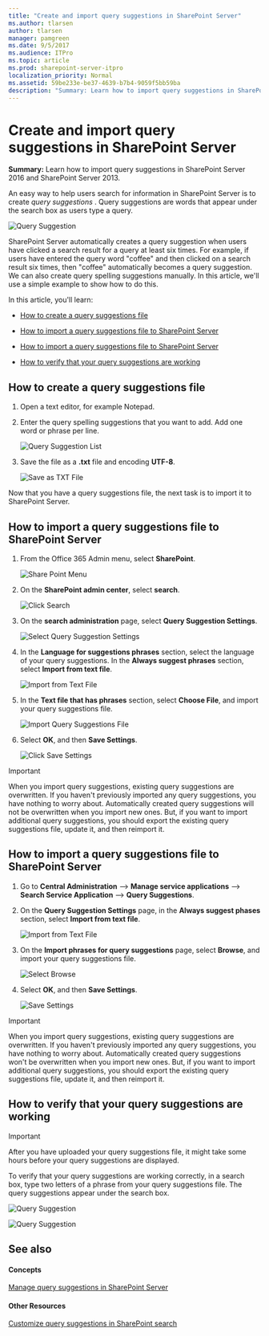 ```yaml
---
title: "Create and import query suggestions in SharePoint Server"
ms.author: tlarsen
author: tlarsen
manager: pamgreen
ms.date: 9/5/2017
ms.audience: ITPro
ms.topic: article
ms.prod: sharepoint-server-itpro
localization_priority: Normal
ms.assetid: 59be233e-be37-4639-b7b4-9059f5bb59ba
description: "Summary: Learn how to import query suggestions in SharePoint Server 2016 and SharePoint Server 2013."
---
```


# Create and import query suggestions in SharePoint Server

 **Summary:** Learn how to import query suggestions in SharePoint Server 2016 and SharePoint Server 2013. 
  
An easy way to help users search for information in SharePoint Server is to create  *query suggestions*  . Query suggestions are words that appear under the search box as users type a query. 
  
![Query Suggestion](../media/OTCSP_coffee_suggestion.png)
  
SharePoint Server automatically creates a query suggestion when users have clicked a search result for a query at least six times. For example, if users have entered the query word "coffee" and then clicked on a search result six times, then "coffee" automatically becomes a query suggestion. We can also create query spelling suggestions manually. In this article, we'll use a simple example to show how to do this.
  
In this article, you'll learn:
  
- [How to create a query suggestions file](create-and-import-query-suggestions.md#BKMK_HowToCreateAQuerySuggestionsFile)
    
- [How to import a query suggestions file to SharePoint Server](create-and-import-query-suggestions.md#BKMK_HowToImportQuerySuggestionsFileToSharepointOnline)
    
- [How to import a query suggestions file to SharePoint Server](create-and-import-query-suggestions.md#BKMK_HowToImportQuerySuggestionsFileToSharepointServer2013)
    
- [How to verify that your query suggestions are working](create-and-import-query-suggestions.md#BKMK_HowToVerifyThatYourQuerySuggestionsAreWorking)
    
## How to create a query suggestions file
<a name="BKMK_HowToCreateAQuerySuggestionsFile"> </a>

1. Open a text editor, for example Notepad.
    
2. Enter the query spelling suggestions that you want to add. Add one word or phrase per line.
    
     ![Query Suggestion List](../media/OTCSP_QuerySuggestionList.png)
  
3. Save the file as a **.txt** file and encoding **UTF-8**. 
    
     ![Save as TXT File](../media/OTCSP_SaveTXT.png)
  
Now that you have a query suggestions file, the next task is to import it to SharePoint Server.
  
## How to import a query suggestions file to SharePoint Server
<a name="BKMK_HowToImportQuerySuggestionsFileToSharepointOnline"> </a>

1. From the Office 365 Admin menu, select **SharePoint**. 
    
     ![Share Point Menu](../media/OTCSP_SharePointMenu.png)
  
2. On the **SharePoint admin center**, select **search**. 
    
     ![Click Search](../media/OTCSP_search.png)
  
3. On the **search administration** page, select **Query Suggestion Settings**. 
    
     ![Select Query Suggestion Settings](../media/OTCSP_QuerySuggestionSettings.png)
  
4. In the **Language for suggestions phrases** section, select the language of your query suggestions. In the **Always suggest phrases** section, select **Import from text file**. 
    
     ![Import from Text File](../media/OTCSP_AlwaysSuggest.png)
  
5. In the **Text file that has phrases** section, select **Choose File**, and import your query suggestions file. 
    
     ![Import Query Suggestions File](../media/OTCSP_ChooseFile.png)
  
6. Select **OK**, and then **Save Settings**. 
    
     ![Click Save Settings](../media/OTCSP_SaveSettings.png)
  
> [!IMPORTANT]
> When you import query suggestions, existing query suggestions are overwritten. If you haven't previously imported any query suggestions, you have nothing to worry about. Automatically created query suggestions will not be overwritten when you import new ones. But, if you want to import additional query suggestions, you should export the existing query suggestions file, update it, and then reimport it. 
  
## How to import a query suggestions file to SharePoint Server
<a name="BKMK_HowToImportQuerySuggestionsFileToSharepointServer2013"> </a>

1. Go to **Central Administration** --> **Manage service applications** --> **Search Service Application** --> **Query Suggestions**. 
    
2. On the **Query Suggestion Settings** page, in the **Always suggest phases** section, select **Import from text file**. 
    
     ![Import from Text File](../media/OTCSP_CA_ImportFromTextFile.png)
  
3. On the **Import phrases for query suggestions** page, select **Browse**, and import your query suggestions file. 
    
     ![Select Browse](../media/OTCSP_Browse.png)
  
4. Select **OK**, and then **Save Settings**. 
    
     ![Save Settings](../media/OTCSP_CA_SaveSettings.png)
  
> [!IMPORTANT]
> When you import query suggestions, existing query suggestions are overwritten. If you haven't previously imported any query suggestions, you have nothing to worry about. Automatically created query suggestions won't be overwritten when you import new ones. But, if you want to import additional query suggestions, you should export the existing query suggestions file, update it, and then reimport it. 
  
## How to verify that your query suggestions are working
<a name="BKMK_HowToVerifyThatYourQuerySuggestionsAreWorking"> </a>

> [!IMPORTANT]
> After you have uploaded your query suggestions file, it might take some hours before your query suggestions are displayed. 
  
To verify that your query suggestions are working correctly, in a search box, type two letters of a phrase from your query suggestions file. The query suggestions appear under the search box.
  
![Query Suggestion](../media/OTCSP_CupOfJoe.png)
  
![Query Suggestion](../media/OTCSP_CaffeLatte.png)
  
## See also
<a name="BKMK_HowToVerifyThatYourQuerySuggestionsAreWorking"> </a>

#### Concepts

[Manage query suggestions in SharePoint Server](manage-query-suggestions.md)
#### Other Resources

[Customize query suggestions in SharePoint search](https://office.microsoft.com/office365-sharepoint-online-enterprise-help/how-to-customize-query-suggestions-for-sharepoint-search-HA103639759.aspx)

